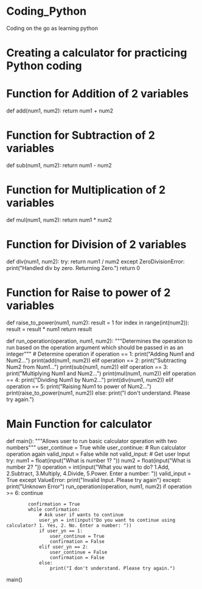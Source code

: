 # Coding_Python
Coding on the go as learning python



# Creating a calculator for practicing Python coding


# Function for Addition of 2 variables
def add(num1, num2):
	return num1 + num2


# Function for Subtraction of 2 variables
def sub(num1, num2):
	return num1 - num2

	
# Function for Multiplication of 2 variables
def mul(num1, num2):
	return num1 * num2
	

# Function for Division of 2 variables
def div(num1, num2):
	try:
		return num1 / num2
	except ZeroDivisionError:
		print("Handled div by zero. Returning Zero.")
		return 0
		

# Function for Raise to power of 2 variables
def raise_to_power(num1, num2):
	result = 1
	for index in range(int(num2)):
		result = result * num1
	return result


def run_operation(operation, num1, num2):
	"""Determines the operation to run based on the operation argument which should be passed in as an integer"""
	# Determine operation
	if operation == 1:
		print("Adding Num1 and Num2...")
		print(add(num1, num2))
	elif operation == 2:
		print("Subtracting Num2 from Num1...")
		print(sub(num1, num2))
	elif operation == 3:
		print("Multiplying Num1 and Num2...")
		print(mul(num1, num2))
	elif operation == 4:
		print("Dividing Num1 by Num2...")
		print(div(num1, num2))
	elif operation == 5:
		print("Raising Num1 to power of Num2...")
		print(raise_to_power(num1, num2))
	else:
		print("I don't understand. Please try again.")


# Main Function for calculator
def main():
	"""Allows user to run basic calculator operation with two numbers"""
	user_continue = True
	while user_continue:
		# Run calculator operation again
		valid_input = False
		while not valid_input:
			# Get user Input
			try:
				num1 = float(input("What is number 1? "))
				num2 = float(input("What is number 2? "))
				operation = int(input("What you want to do? 1.Add, 2.Subtract, 3.Multiply, 4.Divide, 5.Power. Enter a number: "))
				valid_input = True
			except ValueError:
				print("Invalid Input. Please try again")
			except:
				print("Unknown Error")
			run_operation(operation, num1, num2)
			if operation >= 6:
				continue

			confirmation = True
			while confirmation:
				# Ask user if wants to continue
				user_yn = int(input("Do you want to continue using calculator? 1. Yes, 2. No. Enter a number: "))
				if user_yn == 1:
					user_continue = True
					confirmation = False
				elif user_yn == 2:
					user_continue = False
					confirmation = False
				else:
					print("I don't understand. Please try again.")


main()
	


